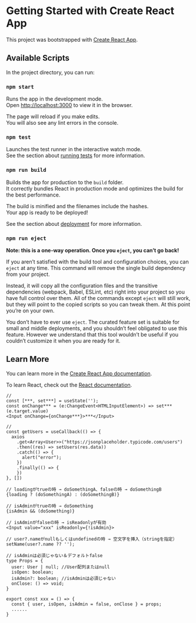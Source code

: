 # Getting Started with Create React App

This project was bootstrapped with [Create React App](https://github.com/facebook/create-react-app).

## Available Scripts

In the project directory, you can run:

### `npm start`

Runs the app in the development mode.\
Open [http://localhost:3000](http://localhost:3000) to view it in the browser.

The page will reload if you make edits.\
You will also see any lint errors in the console.

### `npm test`

Launches the test runner in the interactive watch mode.\
See the section about [running tests](https://facebook.github.io/create-react-app/docs/running-tests) for more information.

### `npm run build`

Builds the app for production to the `build` folder.\
It correctly bundles React in production mode and optimizes the build for the best performance.

The build is minified and the filenames include the hashes.\
Your app is ready to be deployed!

See the section about [deployment](https://facebook.github.io/create-react-app/docs/deployment) for more information.

### `npm run eject`

**Note: this is a one-way operation. Once you `eject`, you can’t go back!**

If you aren’t satisfied with the build tool and configuration choices, you can `eject` at any time. This command will remove the single build dependency from your project.

Instead, it will copy all the configuration files and the transitive dependencies (webpack, Babel, ESLint, etc) right into your project so you have full control over them. All of the commands except `eject` will still work, but they will point to the copied scripts so you can tweak them. At this point you’re on your own.

You don’t have to ever use `eject`. The curated feature set is suitable for small and middle deployments, and you shouldn’t feel obligated to use this feature. However we understand that this tool wouldn’t be useful if you couldn’t customize it when you are ready for it.

## Learn More

You can learn more in the [Create React App documentation](https://facebook.github.io/create-react-app/docs/getting-started).

To learn React, check out the [React documentation](https://reactjs.org/).

```
//
const [***, set***] = useState('');
const onChange*** = (e:ChangeEvent<HTMLInputElement>) => set***(e.target.value)
<Input onChange={onChange***}>***</Input>

//
const getUsers = useCallback(() => {
  axios
    .get<Array<User>>("https://jsonplaceholder.typicode.com/users")
    .then((res) => setUsers(res.data))
    .catch(() => {
      alert("error");
    })
    .finally(() => {
    })
}, [])

// loadingがtrueの時 → doSomethingA、falseの時 → doSomethingB
{loading ? (doSomethingA) : (doSomethingB)}

// isAdminがtrueの時 → doSomething
{isAdmin && (doSomething)}

// isAdminがfalseの時 → isReadonlyが有効
<Input value="xxx" isReadonly={!isAdmin}>

// user?.nameがnullもしくはundefinedの時 → 空文字を挿入（stringを指定）
setName(user?.name ?? '');

// isAdminは必須じゃない＆デフォルトfalse
type Props = {
  user: User | null; //User配列またはnull
  isOpen: boolean;
  isAdmin?: boolean; //isAdminは必須じゃない
  onClose: () => void;
}

export const xxx = () => {
  const { user, isOpen, isAdmin = false, onClose } = props;
  ......
}

```
